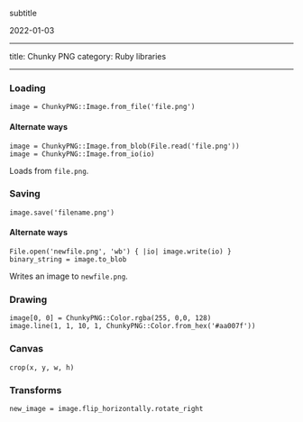 subtitle

2022-01-03

------------------------------------------------------------------------

title: Chunky PNG category: Ruby libraries

------------------------------------------------------------------------

### Loading

    image = ChunkyPNG::Image.from_file('file.png')

#### Alternate ways

    image = ChunkyPNG::Image.from_blob(File.read('file.png'))
    image = ChunkyPNG::Image.from_io(io)

Loads from `file.png`.

### Saving

    image.save('filename.png')

#### Alternate ways

    File.open('newfile.png', 'wb') { |io| image.write(io) }
    binary_string = image.to_blob

Writes an image to `newfile.png`.

### Drawing

    image[0, 0] = ChunkyPNG::Color.rgba(255, 0,0, 128)
    image.line(1, 1, 10, 1, ChunkyPNG::Color.from_hex('#aa007f'))

### Canvas

    crop(x, y, w, h)

### Transforms

    new_image = image.flip_horizontally.rotate_right
